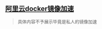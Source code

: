## [阿里云docker镜像加速](https://cr.console.aliyun.com/cn-shanghai/instances/mirrors)

> 具体内容不予展示毕竟是私人的镜像加速
